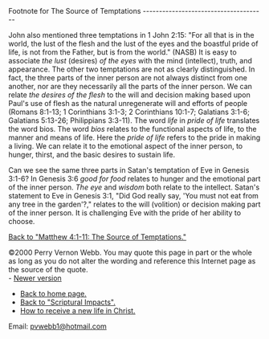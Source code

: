  <head> <title>(PVW) Footnote for The Source of Temptations</title> <meta content="IE=9" http-equiv="X-UA-Compatible"></meta> <link href="css/page_style.css" rel="stylesheet" type="text/css"></link> </head><body><div class="page_style"> Footnote for The Source of Temptations
--------------------------------------

John also mentioned three temptations in 1 John 2:15: "For all that is in the world, the lust of the flesh and the lust of the eyes and the boastful pride of life, is not from the Father, but is from the world." (NASB) It is easy to associate *the lust* (desires) *of the eyes* with the mind (intellect), truth, and appearance. The other two temptations are not as clearly distinguished. In fact, the three parts of the inner person are not always distinct from one another, nor are they necessarily all the parts of the inner person. We can relate *the desires of the flesh* to the will and decision making based upon Paul's use of flesh as the natural unregenerate will and efforts of people (Romans 8:1-13; 1 Corinthians 3:1-3; 2 Corinthians 10:1-7; Galatians 3:1-6; Galatians 5:13-26; Philippians 3:3-11). The word *life* in *pride of life* translates the word bios. The word *bios* relates to the functional aspects of life, to the manner and means of life. Here the *pride of life* refers to the pride in making a living. We can relate it to the emotional aspect of the inner person, to hunger, thirst, and the basic desires to sustain life.

Can we see the same three parts in Satan's temptation of Eve in Genesis 3:1-6? In Genesis 3:6 *good for food* relates to hunger and the emotional part of the inner person. *The eye* and *wisdom* both relate to the intellect. Satan's statement to Eve in Genesis 3:1, "Did God really say, 'You must not eat from any tree in the garden'?," relates to the will (volition) or decision making part of the inner person. It is challenging Eve with the pride of her ability to choose.

 [Back to "Matthew 4:1-11: The Source of Temptations."](temptation.html)<div class="copy">©2000 Perry Vernon Webb. You may quote this page in part or the whole as long as you do not alter the wording and reference this Internet page as the source of the quote.</div>  </div>- [Newer version](temptation3.html)
- [Back to home page.](noframesindex.html)
- [Back to "Scriptural Impacts".](impacts.html)
- [How to receive a new life in Christ.](gospel.html)

Email: [pvwebb1@hotmail.com](mailto:pvwebb1@hotmail.com)

